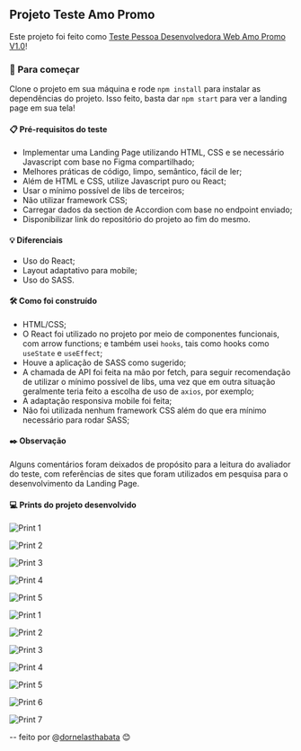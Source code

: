 ## Projeto Teste Amo Promo

Este projeto foi feito como [Teste Pessoa Desenvolvedora Web Amo Promo V1.0](https://gist.github.com/vitorfavila/1d49f3f43ad97068b601dd75488c49cd)!

### 🚀 Para começar

Clone o projeto em sua máquina e rode `npm install` para instalar as dependências do projeto. 
Isso feito, basta dar `npm start` para ver a landing page em sua tela!

#### 📋 Pré-requisitos do teste

- Implementar uma Landing Page utilizando HTML, CSS e se necessário Javascript com base no Figma compartilhado;
- Melhores práticas de código, limpo, semântico, fácil de ler;
- Além de HTML e CSS, utilize Javascript puro ou React;
- Usar o mínimo possível de libs de terceiros;
- Não utilizar framework CSS;
- Carregar dados da section de Accordion com base no endpoint enviado;
- Disponibilizar link do repositório do projeto ao fim do mesmo.

#### 💡 Diferenciais

- Uso do React;
- Layout adaptativo para mobile;
- Uso do SASS.

#### 🛠️ Como foi construído

- HTML/CSS;
- O React foi utilizado no projeto por meio de componentes funcionais, com arrow functions; e também usei `hooks`, tais como hooks como `useState` e `useEffect`;
- Houve a aplicação de SASS como sugerido;
- A chamada de API foi feita na mão por fetch, para seguir recomendação de utilizar o mínimo possível de libs, uma vez que em outra situação geralmente teria feito a escolha de uso de `axios`, por exemplo;
- A adaptação responsiva mobile foi feita;
- Não foi utilizada nenhum framework CSS além do que era mínimo necessário para rodar SASS;

#### ✒️ Observação

Alguns comentários foram deixados de propósito para a leitura do avaliador do teste, com referências de sites que foram utilizados em pesquisa para o desenvolvimento da Landing Page.

#### 💻 Prints do projeto desenvolvido

![Print 1](https://i.ibb.co/HtPSRRm/lp1.png)

![Print 2](https://i.ibb.co/Jj4Z91R/lp2.png)

![Print 3](https://i.ibb.co/VDGChPb/lp3.png)

![Print 4](https://i.ibb.co/4f9hMmZ/lp4.png)

![Print 5](https://i.ibb.co/wdZvcmp/lp5.png)

![Print 1](https://i.ibb.co/7NwbL1s/mb1.png)

![Print 2](https://i.ibb.co/nBfBHVw/mb2.png)

![Print 3](https://i.ibb.co/R2MnHNj/mb3.png)

![Print 4](https://i.ibb.co/Mft8Vm5/mb4.png)

![Print 5](https://i.ibb.co/2yBHgGr/mb5.png)

![Print 6](https://i.ibb.co/Y7tMfJD/mb6.png)

![Print 7](https://i.ibb.co/z4XFXpc/mb7.png)

-- feito por @[dornelasthabata](https://github.com/dthabata) 😊